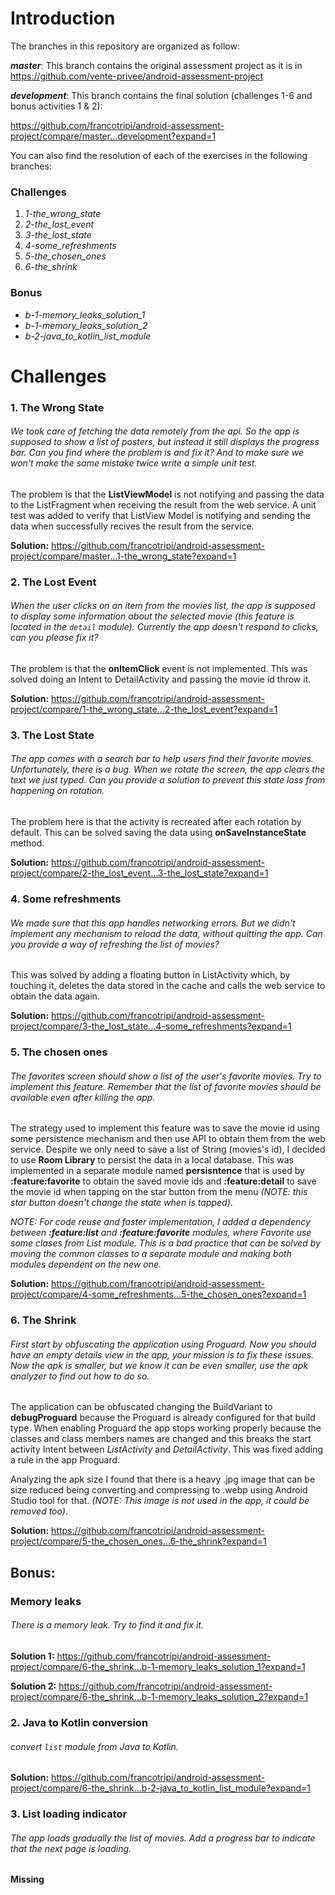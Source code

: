# Introduction
The branches in this repository are organized as follow:

***master***: This branch contains the original assessment project as it is in https://github.com/vente-privee/android-assessment-project 

***development***: This branch contains the final solution (challenges 1-6 and bonus activities 1 & 2):

https://github.com/francotripi/android-assessment-project/compare/master...development?expand=1


You can also find the resolution of each of the exercises in the following branches:

### Challenges
1. *1-the_wrong_state*
2. *2-the_lost_event*
3. *3-the_lost_state*
4. *4-some_refreshments*
5. *5-the_chosen_ones*
6. *6-the_shrink*

### Bonus
* *b-1-memory_leaks_solution_1*
* *b-1-memory_leaks_solution_2*
* *b-2-java_to_kotlin_list_module*


# Challenges
### 1. The Wrong State 
###### *We took care of fetching the data remotely from the api. So the app is supposed to show a list of posters, but instead it still displays the progress bar. Can you find where the problem is and fix it? And to make sure we won't make the same mistake twice write a simple unit test.*

The problem is that the **ListViewModel** is not notifying and passing the data to the ListFragment when receiving the result from the web service.
A unit test was added to verify that ListView Model is notifying and sending the data when successfully recives the result from the service.

**Solution:** https://github.com/francotripi/android-assessment-project/compare/master...1-the_wrong_state?expand=1


### 2. The Lost Event 
###### *When the user clicks on an item from the movies list, the app is supposed to display some information about the selected movie (this feature is located in the `detail` module). Currently the app doesn't respond to clicks, can you please fix it?*

The problem is that the **onItemClick** event is not implemented. This was solved doing an Intent to DetailActivity and passing the movie id throw it.

**Solution:** https://github.com/francotripi/android-assessment-project/compare/1-the_wrong_state...2-the_lost_event?expand=1


### 3. The Lost State
###### *The app comes with a search bar to help users find their favorite movies. Unfortunately, there is a bug. When we rotate the screen, the app clears the text we just typed. Can you provide a solution to prevent this state loss from happening on rotation.*

The problem here is that the activity is recreated after each rotation by default. This can be solved saving the data using **onSaveInstanceState** method.

**Solution:** https://github.com/francotripi/android-assessment-project/compare/2-the_lost_event...3-the_lost_state?expand=1


### 4. Some refreshments
###### *We made sure that this app handles networking errors. But we didn't implement any mechanism to reload the data, without quitting the app. Can you provide a way of refreshing the list of movies?*

This was solved by adding a floating button in ListActivity which, by touching it, deletes the data stored in the cache and calls the web service to obtain the data again.

**Solution:** https://github.com/francotripi/android-assessment-project/compare/3-the_lost_state...4-some_refreshments?expand=1


### 5. The chosen ones 
###### *The favorites screen should show a list of the user's favorite movies. Try to implement this feature. Remember that the list of favorite movies should be available even after killing the app.*

The strategy used to implement this feature was to save the movie id using some persistence mechanism and then use API to obtain them from the web service. 
Despite we only need to save a list of String (movies's id), I decided to use **Room Library** to persist the data in a local database. This was implemented in a separate module named **persisntence** that is used by **:feature:favorite** to obtain the saved movie ids and **:feature:detail** to save the movie id when tapping on the star button from the menu *(NOTE: this star button doesn't change the state when is tapped)*.

*NOTE: For code reuse and faster implementation, I added a dependency between **:feature:list** and **:feature:favorite** modules, where Favorite use some clases from List module. This is a bad practice that can be solved by moving the common classes to a separate module and making both modules dependent on the new one.*


**Solution:** https://github.com/francotripi/android-assessment-project/compare/4-some_refreshments...5-the_chosen_ones?expand=1


### 6. The Shrink 
###### *First start by obfuscating the application using Proguard. Now you should have an empty details view in the app, your mission is to fix these issues. Now the apk is smaller, but we know it can be even smaller, use the apk analyzer to find out how to do so.*

The application can be obfuscated changing the BuildVariant to **debugProguard** because the Proguard is already configured for that build type.
When enabling Proguard the app stops working properly because the classes and class members names are changed and this breaks the start activity Intent between *ListActivity* and *DetailActivity*.
This was fixed adding a rule in the app Proguard.

Analyzing the apk size I found that there is a heavy .jpg image that can be size reduced being converting and compressing to .webp using Android Studio tool for that. *(NOTE: This image is not  used in the app, it could be removed too)*.

**Solution:** https://github.com/francotripi/android-assessment-project/compare/5-the_chosen_ones...6-the_shrink?expand=1


## Bonus:
### Memory leaks 
###### *There is a memory leak. Try to find it and fix it.*

**Solution 1:** https://github.com/francotripi/android-assessment-project/compare/6-the_shrink...b-1-memory_leaks_solution_1?expand=1


**Solution 2:** https://github.com/francotripi/android-assessment-project/compare/6-the_shrink...b-1-memory_leaks_solution_2?expand=1


### 2. Java to Kotlin conversion 
###### *convert `list` module from Java to Kotlin.*

**Solution:** https://github.com/francotripi/android-assessment-project/compare/6-the_shrink...b-2-java_to_kotlin_list_module?expand=1


### 3. List loading indicator
###### The app loads gradually the list of movies. Add a progress bar to indicate that the next page is loading.

**Missing**


